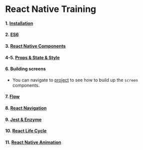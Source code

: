 # React Native Training

#### 1. [Installation](https://github.com/dooboolab/react-native-training/blob/master/Intallation.md#ios-installation)
#### 2. [ES6](https://github.com/dooboolab/react-native-training/blob/master/es6.md)
#### 3. [React Native Components](https://github.com/dooboolab/react-native-training/blob/master/react-native-components.md)
#### 4-5. [Props & State & Style](https://github.com/dooboolab/react-native-training/blob/master/props-state-style.md)

#### 6. Building screens
  - You can navigate to [project](https://github.com/dooboolab/react-native-training/blob/master/building-screens) to see how to build up the `screen` components.

#### 7. [Flow](https://github.com/dooboolab/react-native-training/blob/master/flow.md)

#### 8. [React Navigation](https://github.com/dooboolab/react-native-training/blob/master/react-navigation.md)

#### 9. [Jest & Enzyme](https://github.com/dooboolab/react-native-training/blob/master/jest-enzyme.md)

#### 10. [React Life Cycle](https://github.com/dooboolab/react-native-training/blob/master/react-life-cycle.md)

#### 11. [React Native Animation](https://github.com/dooboolab/react-native-training/blob/master/react-native-animation.md)
